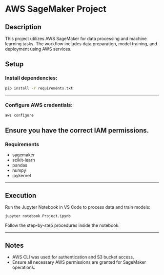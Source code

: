 # AWS SageMaker Project

## Description
This project utilizes AWS SageMaker for data processing and machine learning tasks. The workflow includes data preparation, model training, and deployment using AWS services.

## Setup
### Install dependencies:
```sh
pip install -r requirements.txt
```
---
### Configure AWS credentials:
```sh
aws configure
```
Ensure you have the correct IAM permissions.
---
### Requirements
* sagemaker
* scikit-learn
* pandas
* numpy
* ipykernel
---
## Execution
Run the Jupyter Notebook in VS Code to process data and train models:
```sh
jupyter notebook Project.ipynb
```
Follow the step-by-step procedures inside the notebook.

---
## Notes
* AWS CLI was used for authentication and S3 bucket access.
* Ensure all necessary AWS permissions are granted for SageMaker operations.
